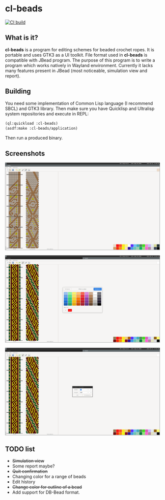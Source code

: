 # cl-beads
[![CI build](https://github.com/shamazmazum/cl-beads/actions/workflows/build.yml/badge.svg)](https://github.com/shamazmazum/cl-beads/actions/workflows/build.yml)

## What is it?

**cl-beads** is a program for editing schemes for beaded crochet ropes. It is
portable and uses GTK3 as a UI toolkit. File format used in **cl-beads** is
compatible with JBead program. The purpose of this program is to write a program
which works natively in Wayland environment. Currently it lacks many features
present in JBead (most noticeable, simulation view and report).

## Building

You need some implementation of Common Lisp language (I recommend SBCL) and GTK3
library. Then make sure you have Quicklisp and Ultralisp system repositories and
execute in REPL:

``` lisp
(ql:quickload :cl-beads)
(asdf:make :cl-beads/application)
```

Then run a produced binary.

## Screenshots

![Main window](screenshots/main-window.png)

![Color picker](screenshots/color-picker.png)

![Settings window](screenshots/settings.png)

## TODO list

* ~~Simulation view~~
* Some report maybe?
* ~~Quit confirmation~~
* Changing color for a range of beads
* Edit history
* ~~Change color for outline of a bead~~
* Add support for DB-Bead format.
